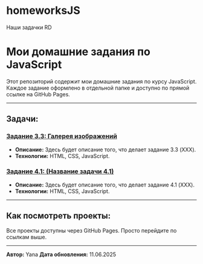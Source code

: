 # homeworksJS
Наши задачки RD
# Мои домашние задания по JavaScript

Этот репозиторий содержит мои домашние задания по курсу JavaScript.
Каждое задание оформлено в отдельной папке и доступно по прямой ссылке на GitHub Pages.

---

## Задачи:

### [Задание 3.3: Галерея изображений](https://yanagttg.github.io/homeworksJS/3.3/)

* **Описание:** Здесь будет описание того, что делает задание 3.3 (XXX).
* **Технологии:** HTML, CSS, JavaScript.

### [Задание 4.1: (Название задачи 4.1)](https://yanagttg.github.io/homeworksJS/4.1/)

* **Описание:** Здесь будет описание того, что делает задание 4.1 (XXX).
* **Технологии:** HTML, CSS, JavaScript.

---

## Как посмотреть проекты:

Все проекты доступны через GitHub Pages. Просто перейдите по ссылкам выше.

---

**Автор:** Yana
**Дата обновления:** 11.06.2025 